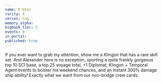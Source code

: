 ```yaml
---
name: K'mtar
rarity: 4
series: tng
memory_alpha:
bigbook_tier: 3
events: 9
in_portal:
published: true
---
```


If you ever want to grab my attention, show me a Klingon that has a rare skill set. And Alexander here is no exception, sporting a quite frankly gorgeous top 10 SCI base, a top 25 voyage total, +1 Diplomat, Klingon + Temporal Agent events to bolster his weekend chances, and an instant 300% damage ship ability! Exactly what we want from our non-bridge crew cards.
